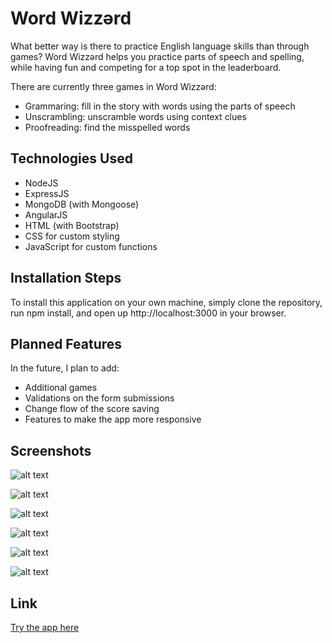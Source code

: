 # Word Wizz&#601;rd
What better way is there to practice English language skills than through games?  Word Wizz&#601;rd helps you practice parts of speech and spelling, while having fun and competing for a top spot in the leaderboard.

There are currently three games in Word Wizz&#601;rd:

* Grammaring:  fill in the story with words using the parts of speech
* Unscrambling:  unscramble words using context clues
* Proofreading:  find the misspelled words

## Technologies Used

* NodeJS
* ExpressJS
* MongoDB (with Mongoose)
* AngularJS
* HTML (with Bootstrap)
* CSS for custom styling
* JavaScript for custom functions

## Installation Steps
To install this application on your own machine, simply clone the repository, run npm install, and open up http://localhost:3000 in your browser.

## Planned Features

In the future, I plan to add:

* Additional games
* Validations on the form submissions
* Change flow of the score saving
* Features to make the app more responsive

## Screenshots

![alt text](https://github.com/stevendnoble/wordwizzerd/blob/master/public/images/screenshots/screenshot1.png "Homepage")

![alt text](https://github.com/stevendnoble/wordwizzerd/blob/master/public/images/screenshots/screenshot2.png "Grammaring Play")

![alt text](https://github.com/stevendnoble/wordwizzerd/blob/master/public/images/screenshots/screenshot3.png "Grammaring Read")

![alt text](https://github.com/stevendnoble/wordwizzerd/blob/master/public/images/screenshots/screenshot4.png "Unscrambling")

![alt text](https://github.com/stevendnoble/wordwizzerd/blob/master/public/images/screenshots/screenshot5.png "Proofreading")

![alt text](https://github.com/stevendnoble/wordwizzerd/blob/master/public/images/screenshots/screenshot6.png "Leaderboard")

## Link

[Try the app here](http://wordwizzerd.herokuapp.com/)